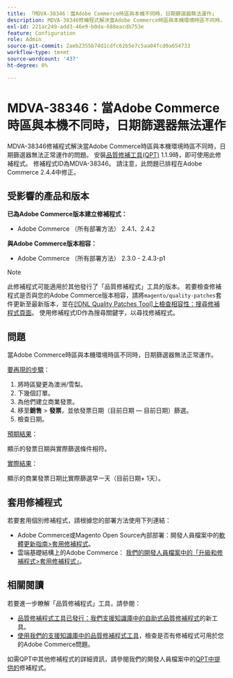 ```yaml
---
title: 「MDVA-38346：當Adobe Commerce時區與本機不同時，日期篩選器無法運作」
description: MDVA-38346修補程式解決當Adobe Commerce時區與本機環境時區不同時，日期篩選器無法正常運作的問題。 安裝[Quality Patches Tool (QPT)](/help/announcements/adobe-commerce-announcements/magento-quality-patches-released-new-tool-to-self-serve-quality-patches.md) 1.1.9後，即可使用此修補程式。 修補程式ID為MDVA-38346。 請注意，此問題已排程在Adobe Commerce 2.4.4中修正。
exl-id: 221ac249-add3-46e9-b0da-688eacdb753e
feature: Configuration
role: Admin
source-git-commit: 2aeb2355b74d1cdfc62b5e7c5aa04fcd0a654733
workflow-type: tm+mt
source-wordcount: '437'
ht-degree: 0%

---
```


# MDVA-38346：當Adobe Commerce時區與本機不同時，日期篩選器無法運作

MDVA-38346修補程式解決當Adobe Commerce時區與本機環境時區不同時，日期篩選器無法正常運作的問題。 安裝[品質修補工具(QPT)](/help/announcements/adobe-commerce-announcements/magento-quality-patches-released-new-tool-to-self-serve-quality-patches.md) 1.1.9時，即可使用此修補程式。 修補程式ID為MDVA-38346。 請注意，此問題已排程在Adobe Commerce 2.4.4中修正。

## 受影響的產品和版本

**已為Adobe Commerce版本建立修補程式：**

* Adobe Commerce （所有部署方法） 2.4.1、2.4.2

**與Adobe Commerce版本相容：**

* Adobe Commerce （所有部署方法） 2.3.0 - 2.4.3-p1

>[!NOTE]
>
>此修補程式可能適用於其他發行了「品質修補程式」工具的版本。 若要檢查修補程式是否與您的Adobe Commerce版本相容，請將`magento/quality-patches`套件更新至最新版本，並在[[!DNL Quality Patches Tool]上檢查相容性：搜尋修補程式頁面](https://experienceleague.adobe.com/tools/commerce-quality-patches/index.html?lang=zh-Hant)。 使用修補程式ID作為搜尋關鍵字，以尋找修補程式。

## 問題

當Adobe Commerce時區與本機環境時區不同時，日期篩選器無法正常運作。

<u>要再現的步驟</u>：

1. 將時區變更為澳洲/雪梨。
1. 下幾個訂單。
1. 為他們建立商業發票。
1. 移至&#x200B;**銷售** > **發票**，並依發票日期（目前日期 — 目前日期）篩選。
1. 檢查日期。

<u>預期結果</u>：

顯示的發票日期與實際篩選條件相符。

<u>實際結果</u>：

顯示的商業發票日期比實際篩選早一天（目前日期+ 1天）。

## 套用修補程式

若要套用個別修補程式，請根據您的部署方法使用下列連結：

* Adobe Commerce或Magento Open Source內部部署：開發人員檔案中的[軟體更新指南>套用修補程式](https://experienceleague.adobe.com/zh-hant/docs/commerce-operations/tools/quality-patches-tool/usage)。
* 雲端基礎結構上的Adobe Commerce： [我們的開發人員檔案中的「升級和修補程式>套用修補程式」](https://experienceleague.adobe.com/zh-hant/docs/commerce-cloud-service/user-guide/develop/upgrade/apply-patches)。

## 相關閱讀

若要進一步瞭解「品質修補程式」工具，請參閱：

* [品質修補程式工具已發行：我們支援知識庫中的自助式品質修補程式](/help/announcements/adobe-commerce-announcements/magento-quality-patches-released-new-tool-to-self-serve-quality-patches.md)的新工具。
* [使用我們的支援知識庫中的品質修補程式工具](/help/support-tools/patches-available-in-qpt-tool/check-patch-for-magento-issue-with-magento-quality-patches.md)，檢查是否有修補程式可用於您的Adobe Commerce問題。

如需QPT中其他修補程式的詳細資訊，請參閱我們的開發人員檔案中的[QPT中提供的](https://experienceleague.adobe.com/tools/commerce-quality-patches/index.html?lang=zh-Hant)修補程式。
